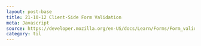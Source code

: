 ```yaml
---
layout: post-base
title: 21-10-12 Client-Side Form Validation
meta: Javascript
source: https://developer.mozilla.org/en-US/docs/Learn/Forms/Form_validation
category: til
---
```

